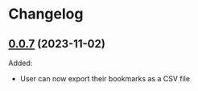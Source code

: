 # Changelog

## [0.0.7](https://github.com/haishanh/cherry/compare/v0.0.6...v0.0.7) (2023-11-02)

Added:

- User can now export their bookmarks as a CSV file

